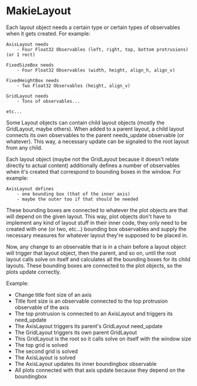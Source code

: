 # MakieLayout

Each layout object needs a certain type or certain types of observables when
it gets created. For example:

    AxisLayout needs
        - Four Float32 Observables (left, right, top, bottom protrusions) (or 1 rect)

    FixedSizeBox needs
        - Four Float32 Observables (width, height, align_h, align_v)

    FixedHeightBox needs
        - Two Float32 Observables (height, align_v)

    GridLayout needs
        - Tons of observables...

    etc...

Some Layout objects can contain child layout objects (mostly the GridLayout, maybe others).
When added to a parent layout, a child layout connects its own observables to the parent
needs_update observable (or whatever).
This way, a necessary update can be signaled to the root layout from any child.

Each layout object (maybe not the GridLayout because it doesn't relate directly to actual content)
additionally defines a number of observables when it's created
that correspond to bounding boxes in the window. For example:

    AxisLayout defines
        - one bounding box (that of the inner axis)
        - maybe the outer too if that should be needed

These bounding boxes are connected to whatever the plot objects are that will
depend on the given layout. This way, plot objects don't have to implement any
kind of layout stuff in their inner code, they only need to be created with one
(or two, etc...) bounding box observables and supply the necessary measures for
whatever layout they're supposed to be placed in.

Now, any change to an observable that is in a chain before a layout object will
trigger that layout object, then the parent, and so on, until the root layout calls
solve on itself and calculates all the bounding boxes for its child layouts.
These bounding boxes are connected to the plot objects, so the plots update correctly.

Example:

- Change title font size of an axis
- Title font size is an observable connected to the top protrusion observable of the axis
- The top protrusion is connected to an AxisLayout and triggers its need_update
- The AxisLayout triggers its parent's GridLayout need_update
- The GridLayout triggers its own parent GridLayout
- This GridLayout is the root so it calls solve on itself with the window size
- The top grid is solved
- The second grid is solved
- The AxisLayout is solved
- The AxisLayout updates its inner boundingbox observable
- All plots connected with that axis update because they depend on the boundingbox
